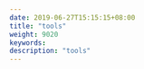 ```yaml
---
date: 2019-06-27T15:15:15+08:00
title: "tools"
weight: 9020
keywords: 
description: "tools"
---
```

